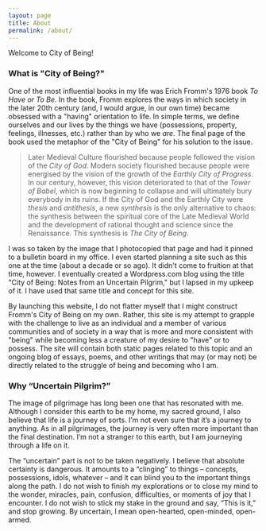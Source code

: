 ```yaml
---
layout: page
title: About
permalink: /about/
---
```


Welcome to City of Being!

### What is "City of Being?"

One of the most influential books in my life was Erich Fromm's 1976 book *To Have or To Be.*  In the book, Fromm explores the ways in which society in the later 20th century (and, I would argue, in our own time) became obsessed with a "having" orientation to life.  In simple terms, we define ourselves and our lives by the things we have (possessions, property, feelings, illnesses, etc.) rather than by who we *are*.  The final page of the book used the metaphor of the "City of Being" for his solution to the issue.  

> Later Medieval Culture flourished because people followed the vision of the *City of God*. Modern society flourished because people were energised by the vision of the growth of the *Earthly City of Progress*.  In our century, however, this vision deteriorated to that of the *Tower of Babel*, which is now beginning to collapse and will ultimately bury everybody in its ruins.  If the City of God and the Earthly City were *thesis* and *antithesis*, a new *synthesis* is the only alternative to chaos: the synthesis between the spiritual core of the Late Medieval World and the development of rational thought and science since the Renaissance.  This synthesis is *The City of Being*.

I was so taken by the image that I photocopied that page and had it pinned to a bulletin board in my office.  I even started planning a site such as this one at the time (about a decade or so ago).  It didn't come to fruition at that time, however. I eventually created a Wordpress.com blog using the title "City of Being: Notes from an Uncertain Pilgrim," but I lapsed in my upkeep of it.  I have used that same title and concept for this site.

By launching this website, I do not flatter myself that I might construct Fromm's City of Being on my own. Rather, this site is my attempt to grapple with the challenge to live as an individual and a member of various communities and of society in a way that is more and more consistent with "being" while becoming less a creature of my desire to "have" or to possess.  The site will contain both static pages related to this topic and an ongoing blog of essays, poems, and other writings that may (or may not) be directly related to the struggle of being and becoming who I am.

### Why “Uncertain Pilgrim?”

The image of pilgrimage has long been one that has resonated with me.  Although I consider this earth to be my home, my sacred ground, I also believe that life is a journey of sorts.  I’m not even sure that it’s a journey to anything.  As in all pilgrimages, the journey is very often more important than the final destination. I’m not a stranger to this earth, but I am journeying through a life on it.

The “uncertain” part is not to be taken negatively.  I believe that absolute certainty is dangerous.  It amounts to a “clinging” to things – concepts, possessions, idols, whatever – and it can blind you to the important things along the path. I do not wish to finish my explorations or to close my mind to the wonder, miracles, pain, confusion, difficulties, or moments of joy that I encounter.  I do not wish to stick my stake in the ground and say, “This is it,” and stop growing.  By uncertain, I mean open-hearted, open-minded, open-armed.
